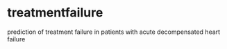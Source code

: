 # treatmentfailure
prediction of treatment failure in patients with acute decompensated heart failure
